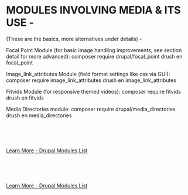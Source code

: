
# MODULES INVOLVING MEDIA & ITS USE -
(These are the basics, more alternatives under details) -

Focal Point Module (for basic image handling improvements; see section detail for more advanced):
composer require drupal/focal_point
drush en focal_point

Image_link_attributes Module (field format settings like css via GUI):
composer require image_link_attributes
drush en image_link_attributes

Fitvids Module (for responsive themed videos):
composer require fitvids
drush en fitvids

Media Directories module:
composer require drupal/media_directories
drush en media_directories


<br>
<br>
<br>

[Learn More - Drupal Modules List](../chapters.md#drupal-modules)

<br>
<br>
<br>

[Learn More - Drupal Modules List](../chapters.md#drupal-modules)

